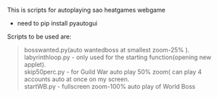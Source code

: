 This is scripts for autoplaying sao heatgames webgame  
- need to pip install pyautogui  

Scripts to be used are:  
> bosswanted.py(auto wantedboss at smallest zoom-25% ).  
> labyrinthloop.py - only used for the starting function(opening new applet).  
> skip50perc.py - for Guild War auto play 50% zoom( can play 4 accounts auto at once on my screen.  
> startWB.py - fullscreen zoom-100% auto play of World Boss
